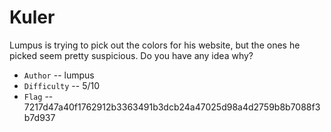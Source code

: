 # Kuler

Lumpus is trying to pick out the colors for his website, but the ones he picked seem pretty suspicious. Do you have any idea why?


* `Author` -- lumpus
* `Difficulty` -- 5/10
* `Flag` -- 7217d47a40f1762912b3363491b3dcb24a47025d98a4d2759b8b7088f3b7d937
